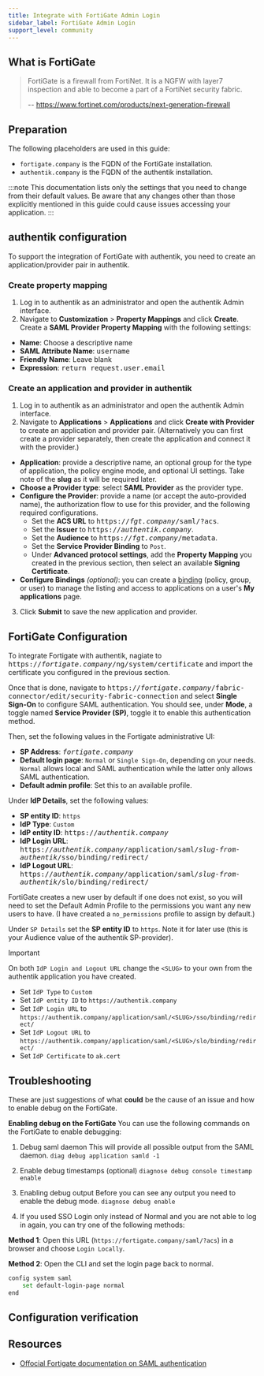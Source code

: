 ```yaml
---
title: Integrate with FortiGate Admin Login
sidebar_label: FortiGate Admin Login
support_level: community
---
```


## What is FortiGate

> FortiGate is a firewall from FortiNet. It is a NGFW with layer7 inspection and able to become a part of a FortiNet security fabric.
>
> -- https://www.fortinet.com/products/next-generation-firewall

## Preparation

The following placeholders are used in this guide:

- `fortigate.company` is the FQDN of the FortiGate installation.
- `authentik.company` is the FQDN of the authentik installation.

:::note
This documentation lists only the settings that you need to change from their default values. Be aware that any changes other than those explicitly mentioned in this guide could cause issues accessing your application.
:::

## authentik configuration

To support the integration of FortiGate with authentik, you need to create an application/provider pair in authentik.

### Create property mapping

1. Log in to authentik as an administrator and open the authentik Admin interface.
2. Navigate to **Customization** > **Property Mappings** and click **Create**. Create a **SAML Provider Property Mapping** with the following settings:

- **Name**: Choose a descriptive name
- **SAML Attribute Name**: <kbd>username</kbd>
- **Friendly Name**: Leave blank
- **Expression**: <kbd>return request.user.email</kbd>

### Create an application and provider in authentik

1. Log in to authentik as an administrator and open the authentik Admin interface.
2. Navigate to **Applications** > **Applications** and click **Create with Provider** to create an application and provider pair. (Alternatively you can first create a provider separately, then create the application and connect it with the provider.)

- **Application**: provide a descriptive name, an optional group for the type of application, the policy engine mode, and optional UI settings. Take note of the **slug** as it will be required later.
- **Choose a Provider type**: select **SAML Provider** as the provider type.
- **Configure the Provider**: provide a name (or accept the auto-provided name), the authorization flow to use for this provider, and the following required configurations.
    - Set the **ACS URL** to <kbd>https://<em>fgt.company</em>/saml/?acs</kbd>.
    - Set the **Issuer** to <kbd>https://<em>authentik.company</em></kbd>.
    - Set the **Audience** to <kbd>https://<em>fgt.company</em>/metadata</kbd>.
    - Set the **Service Provider Binding** to `Post`.
    - Under **Advanced protocol settings**, add the **Property Mapping** you created in the previous section, then select an available **Signing Certificate**.
- **Configure Bindings** _(optional)_: you can create a [binding](/docs/add-secure-apps/flows-stages/bindings/) (policy, group, or user) to manage the listing and access to applications on a user's **My applications** page.

3. Click **Submit** to save the new application and provider.

## FortiGate Configuration

To integrate Fortigate with authentik, nagiate to <kbd>https://<em>fortigate.company</em>/ng/system/certificate</kbd> and import the certificate you configured in the previous section.

Once that is done, navigate to <kbd>https://<em>fortigate.company</em>/fabric-connector/edit/security-fabric-connection</kbd> and select **Single Sign-On** to configure SAML authentication. You should see, under **Mode**, a toggle named **Service Provider (SP)**, toggle it to enable this authentication method.

Then, set the following values in the Fortigate administrative UI:

- **SP Address**: <kbd><em>fortigate.company</em></kbd>
- **Default login page**: `Normal` or `Single Sign-On`, depending on your needs. `Normal` allows local and SAML authentication while the latter only allows SAML authentication.
- **Default admin profile**: Set this to an available profile.

Under **IdP Details**, set the following values:

- **SP entity ID**: `https`
- **IdP Type**: `Custom`
- **IdP entity ID**: <kbd>https://<em>authentik.company</em></kbd>
- **IdP Login URL**: <kbd>https://<em>authentik.company</em>/application/saml/<em>slug-from-authentik</em>/sso/binding/redirect/</kbd>
- **IdP Logout URL**: <kbd>https://<em>authentik.company</em>/application/saml/<em>slug-from-authentik</em>/slo/binding/redirect/</kbd>

FortiGate creates a new user by default if one does not exist, so you will need to set the Default Admin Profile to the permissions you want any new users to have. (I have created a `no_permissions` profile to assign by default.)

Under `SP Details` set the **SP entity ID** to `https`. Note it for later use (this is your Audience value of the authentik SP-provider).

> [!IMPORTANT]
> On both `IdP Login and Logout URL` change the `<SLUG>` to your own from the authentik application you have created.

- Set `IdP Type` to `Custom`
- Set `IdP entity ID` to `https://authentik.company`
- Set `IdP Login URL` to `https://authentik.company/application/saml/<SLUG>/sso/binding/redirect/`
- Set `IdP Logout URL` to `https://authentik.company/application/saml/<SLUG>/slo/binding/redirect/`
- Set `IdP Certificate` to `ak.cert`

## Troubleshooting

These are just suggestions of what **could** be the cause of an issue and how to enable debug on the FortiGate.

**Enabling debug on the FortiGate**
You can use the following commands on the FortiGate to enable debugging:

1. Debug saml daemon
   This will provide all possible output from the SAML daemon.
   `diag debug application samld -1`

2. Enable debug timestamps (optional)
   `diagnose debug console timestamp enable`

3. Enabling debug output
   Before you can see any output you need to enable the debug mode.
   `diagnose debug enable`

4. If you used SSO Login only instead of Normal and you are not able to log in again, you can try one of the following methods:

**Method 1**:
Open this URL (`https://fortigate.company/saml/?acs`) in a browser and choose `Login Locally`.

**Method 2**:
Open the CLI and set the login page back to normal.

```bash
config system saml
    set default-login-page normal
end
```

## Configuration verification

## Resources

- [Offocial Fortigate documentation on SAML authentication](https://community.fortinet.com/t5/FortiGate/Technical-Tip-Configuring-SAML-SSO-login-for-FortiGate/ta-p/194656)
